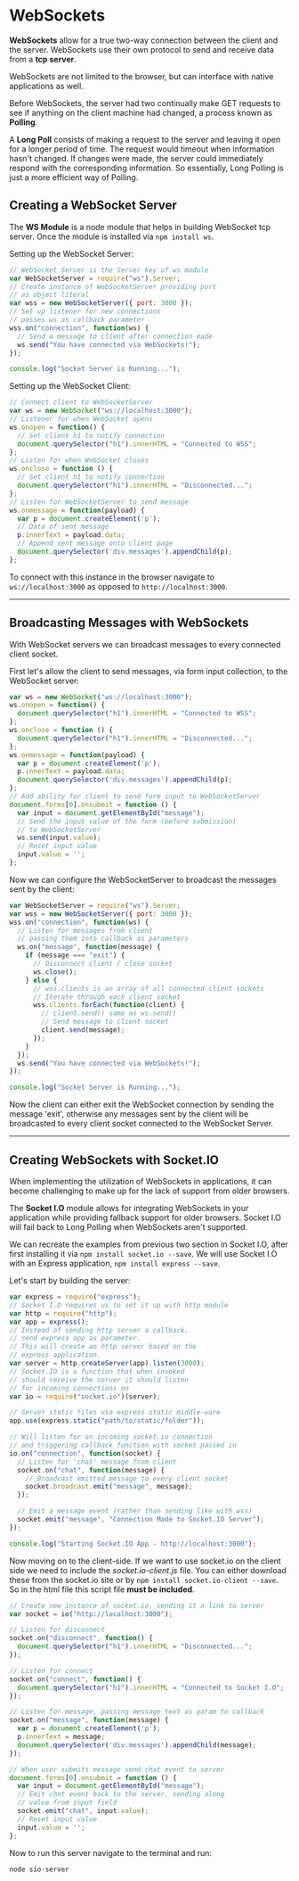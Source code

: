 # WebSockets

**WebSockets** allow for a true two-way connection between the client and the server. WebSockets use their own protocol to send and receive data from a **tcp server**.

WebSockets are not limited to the browser, but can interface with native applications as well.

Before WebSockets, the server had two continually make GET requests to see if anything on the client machine had changed, a process known as **Polling**.

A **Long Poll** consists of making a request to the server and leaving it open for a longer period of time. The request would timeout when information hasn't changed. If changes were made, the server could immediately respond with the corresponding information. So essentially, Long Polling is just a more efficient way of Polling.

## Creating a WebSocket Server

The **WS Module** is a node module that helps in building WebSocket tcp server. Once the module is installed via `npm install ws`.

Setting up the WebSocket Server:

```javascript
// WebSocket Server is the Server key of ws module
var WebSocketServer = require("ws").Server;
// Create instance of WebSocketServer providing port
// as object literal
var wss = new WebSocketServer({ port: 3000 });
// Set up listener for new connections
// passes ws as callback parameter
wss.on("connection", function(ws) {
  // Send a message to client after connection made
  ws.send("You have connected via WebSockets!");
});

console.log("Socket Server is Running...");
```

Setting up the WebSocket Client:

```javascript
// Connect client to WebSocketServer
var ws = new WebSocket("ws://localhost:3000");
// Listener for when WebSocket opens
ws.onopen = function() {
  // Set client h1 to notify connection
  document.querySelector("h1").innerHTML = "Connected to WSS";
};
// Listen for when WebSocket closes
ws.onclose = function () {
  // Set client h1 to notify connection
  document.querySelector("h1").innerHTML = "Disconnected...";
};
// Listen for WebSocketServer to send message
ws.onmessage = function(payload) {
  var p = document.createElement('p');
  // Data of sent message
  p.innerText = payload.data;
  // Append sent message onto client page
  document.querySelector('div.messages').appendChild(p);
};
```

To connect with this instance in the browser navigate to `ws://localhost:3000` as opposed to `http://localhost:3000`.

---

## Broadcasting Messages with WebSockets

With WebSocket servers we can broadcast messages to every connected client socket.

First let's allow the client to send messages, via form input collection, to the WebSocket server:

```javascript
var ws = new WebSocket("ws://localhost:3000");
ws.onopen = function() {
  document.querySelector("h1").innerHTML = "Connected to WSS";
};
ws.onclose = function () {
  document.querySelector("h1").innerHTML = "Disconnected...";
};
ws.onmessage = function(payload) {
  var p = document.createElement('p');
  p.innerText = payload.data;
  document.querySelector('div.messages').appendChild(p);
};
// Add ability for client to send form input to WebSocketServer
document.forms[0].onsubmit = function () {
  var input = document.getElementById("message");
  // Send the input value of the form (before submission)
  // to WebSocketServer
  ws.send(input.value);
  // Reset input value
  input.value = '';
};
```

Now we can configure the WebSocketServer to broadcast the messages sent by the client:

```javascript
var WebSocketServer = require("ws").Server;
var wss = new WebSocketServer({ port: 3000 });
wss.on("connection", function(ws) {
  // Listen for messages from client
  // passing them into callback as parameters
  ws.on("message", function(message) {
    if (message === "exit") {
      // Disconnect client / close socket
      ws.close();
    } else {
      // wss.clients is an array of all connected client sockets
      // Iterate through each client socket
      wss.clients.forEach(function(client) {
        // client.send() same as ws.send()
        // Send message to client socket
        client.send(message);
      });
    }
  });
  ws.send("You have connected via WebSockets!");
});

console.log("Socket Server is Running...");
```

Now the client can either exit the WebSocket connection by sending the message 'exit', otherwise any messages sent by the client will be broadcasted to every client socket connected to the WebSocket Server.

---

## Creating WebSockets with Socket.IO

When implementing the utilization of WebSockets in applications, it can become challenging to make up for the lack of support from older browsers.

The **Socket I.O** module allows for integrating WebSockets in your application while providing fallback support for older browsers. Socket I.O will fail back to Long Polling when WebSockets aren't supported.

We can recreate the examples from previous two section in Socket I.O, after first installing it via `npm install socket.io --save`. We will use Socket I.O with an Express application, `npm install express --save`.

Let's start by building the server:

```javascript
var express = require("express");
// Socket I.O requires us to set it up with http module
var http = require("http");
var app = express();
// Instead of sending http server a callback,
// send express app as parameter.
// This will create an http server based on the
// express application.
var server = http.createServer(app).listen(3000);
// Socket.IO is a function that when invoked
// should receive the server it should listen
// for incoming connections on
var io = require("socket.io")(server);

// Server static files via express static middle-ware
app.use(express.static("path/to/static/folder"));

// Will listen for an incoming socket.io connection
// and triggering callback function with socket passed in
io.on("connection", function(socket) {
  // Listen for 'chat' message from client
  socket.on("chat", function(message) {
    // Broadcast emitted message to every client socket
    socket.broadcast.emit("message", message);
  });

  // Emit a message event (rather than sending like with wss)
  socket.emit("message", "Connection Made to Socket.IO Server");
});

console.log("Starting Socket.IO App - http://localhost:3000");
```

Now moving on to the client-side. If we want to use socket.io on the client side we need to include the _socket.io-client.js_ file. You can either download these from the socket.io site or by `npm install socket.io-client --save`. So in the html file this script file **must be included**.

```javascript
// Create new instance of socket.io, sending it a link to server
var socket = io("http://localhost:3000");

// Listen for disconnect
socket.on("disconnect", function() {
  document.querySelector("h1").innerHTML = "Disconnected...";
});

// Listen for connect
socket.on("connect", function() {
  document.querySelector("h1").innerHTML = "Connected to Socket I.O";
});

// Listen for message, passing message text as param to callback
socket.on("message", function(message) {
  var p = document.createElement('p');
  p.innerText = message;
  document.querySelector('div.messages').appendChild(message);
});

// When user submits message send chat event to server
document.forms[0].onsubmit = function () {
  var input = document.getElementById("message");
  // Emit chat event back to the server, sending along
  // value from input field
  socket.emit("chat", input.value);
  // Reset input value
  input.value = '';
};
```

Now to run this server navigate to the terminal and run:

`node sio-server`
